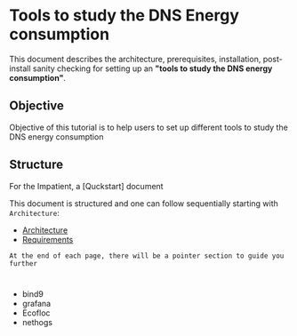 # Tools to study the DNS Energy consumption

This document describes the architecture, prerequisites, installation, post-install sanity checking for setting up an **"tools to study the DNS energy consumption"**. 

## Objective 
Objective of this tutorial is to help users to set up different tools to study the DNS energy consumption

## Structure

For the Impatient, a [Quckstart] document 

This document is structured and one can follow sequentially starting with ``` Architecture ```:

 * [Architecture]
 * [Requirements]
 
 ``` At the end of each page, there will be a pointer section to guide you further ```

# 

- bind9
- grafana
- Ecofloc
- nethogs

[Architecture]: https://github.com/afnic/EcoDNS/blob/master/Architecture.md
[QuickStart]: https://github.com/afnic/EcoDNS/blob/master/QuickStart.md
[Requirements]: https://github.com/afnic/EcoDNS/blob/master/requirements.md

